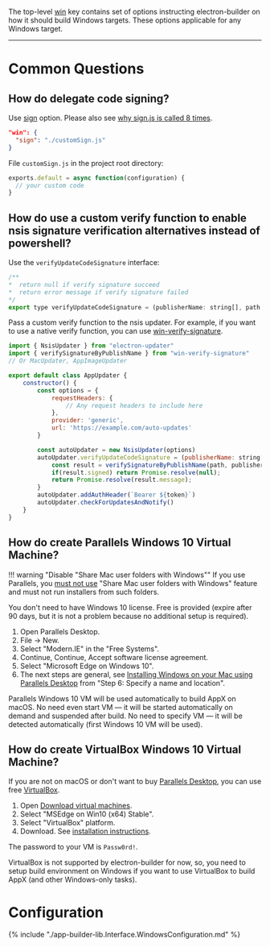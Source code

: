 The top-level [win](configuration.md#Configuration-win) key contains set of options instructing electron-builder on how it should build Windows targets. These options applicable for any Windows target.

---

# Common Questions
## How do delegate code signing?

Use [sign](#WindowsConfiguration-sign) option. Please also see [why sign.js is called 8 times](https://github.com/electron-userland/electron-builder/issues/3995).

```json
"win": {
  "sign": "./customSign.js"
}
```

File `customSign.js` in the project root directory:
```js
exports.default = async function(configuration) {
  // your custom code
}
```

## How do use a custom verify function to enable nsis signature verification alternatives instead of powershell?

Use the `verifyUpdateCodeSignature` interface:

```js
/**
*  return null if verify signature succeed
*  return error message if verify signature failed
*/
export type verifyUpdateCodeSignature = (publisherName: string[], path: string) => Promise<string | null>
```

Pass a custom verify function to the nsis updater. For example, if you want to use a native verify function, you can use [win-verify-signature](https://github.com/beyondkmp/win-verify-trust).


```js
import { NsisUpdater } from "electron-updater"
import { verifySignatureByPublishName } from "win-verify-signature"
// Or MacUpdater, AppImageUpdater

export default class AppUpdater {
    constructor() {
        const options = {
            requestHeaders: {
                // Any request headers to include here
            },
            provider: 'generic',
            url: 'https://example.com/auto-updates'
        }

        const autoUpdater = new NsisUpdater(options)
        autoUpdater.verifyUpdateCodeSignature = (publisherName: string[], path: string) => {
            const result = verifySignatureByPublishName(path, publisherName);
            if(result.signed) return Promise.resolve(null);
            return Promise.resolve(result.message);
        }
        autoUpdater.addAuthHeader(`Bearer ${token}`)
        autoUpdater.checkForUpdatesAndNotify()
    }
}
```


## How do create Parallels Windows 10 Virtual Machine?

!!! warning "Disable "Share Mac user folders with Windows""
    If you use Parallels, you [must not use](https://github.com/electron-userland/electron-builder/issues/865#issuecomment-258105498) "Share Mac user folders with Windows" feature and must not run installers from such folders.

You don't need to have Windows 10 license. Free is provided (expire after 90 days, but it is not a problem because no additional setup is required).

1. Open Parallels Desktop.
2. File -> New.
3. Select "Modern.IE" in the "Free Systems".
4. Continue, Continue, Accept software license agreement.
5. Select "Microsoft Edge on Windows 10".
6. The next steps are general, see [Installing Windows on your Mac using Parallels Desktop](http://kb.parallels.com/4729) from "Step 6: Specify a name and location".

Parallels Windows 10 VM will be used automatically to build AppX on macOS. No need even start VM — it will be started automatically on demand and suspended after build. No need to specify VM — it will be detected automatically (first Windows 10 VM will be used).

## How do create VirtualBox Windows 10 Virtual Machine?

If you are not on macOS or don't want to buy [Parallels Desktop](https://www.parallels.com/products/desktop/), you can use free [VirtualBox](https://www.virtualbox.org/wiki/Downloads).

1. Open [Download virtual machines](https://developer.microsoft.com/en-us/microsoft-edge/tools/vms/).
2. Select "MSEdge on Win10 (x64) Stable".
3. Select "VirtualBox" platform.
4. Download. See [installation instructions](https://az792536.vo.msecnd.net/vms/release_notes_license_terms_8_1_15.pdf).

The password to your VM is `Passw0rd!`.

VirtualBox is not supported by electron-builder for now, so, you need to setup build environment on Windows if you want to use VirtualBox to build AppX (and other Windows-only tasks).

# Configuration

{% include "./app-builder-lib.Interface.WindowsConfiguration.md" %}
